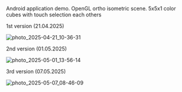 Android application demo.
OpenGL ortho isometric scene. 5x5x1 color cubes with touch selection each others

1st version (21.04.2025)

![photo_2025-04-21_10-36-31](https://github.com/user-attachments/assets/80fc7c4c-67dc-465a-adbe-8182f366e704)

2nd version (01.05.2025)

![photo_2025-05-01_13-56-14](https://github.com/user-attachments/assets/5e3feece-5894-4fba-af8a-983101c27def)

3rd version (07.05.2025)

![photo_2025-05-07_08-46-09](https://github.com/user-attachments/assets/40dca81f-32ee-44cf-b98f-872b775e0186)
